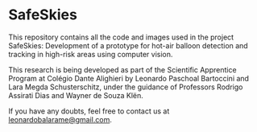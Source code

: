 # SafeSkies

This repository contains all the code and images used in the project SafeSkies: Development of a prototype for hot-air balloon detection and tracking in high-risk areas using computer vision.

This research is being developed as part of the Scientific Apprentice Program at Colégio Dante Alighieri by Leonardo Paschoal Bartoccini and Lara Megda Schusterschitz, under the guidance of Professors Rodrigo Assirati Dias and Wayner de Souza Klën.

If you have any doubts, feel free to contact us at <leonardobalarame@gmail.com>.
